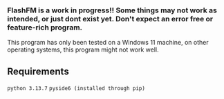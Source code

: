 ﻿### FlashFM is a work in progress!! Some things may not work as intended, or just dont exist yet. Don't expect an error free or feature-rich program.


This program has only been tested on a Windows 11 machine, on other operating systems, this program might not work well.

## Requirements
`python 3.13.7`
`pyside6 (installed through pip)`
